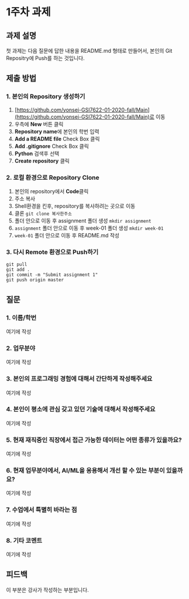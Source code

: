 # 1주차 과제


## 과제 설명
첫 과제는 다음 질문에 답한 내용을 README.md 형태로 만들어서, 본인의 Git Repositry에 Push를 하는 것입니다.

## 제출 방법
### 1. 본인의 Repository 생성하기
1. [https://github.com/yonsei-GSI7622-01-2020-fall/Main](https://github.com/yonsei-GSI7622-01-2020-fall/Main)로 이동
1. 우측에 **New** 버튼 클릭
1. **Repository name**에 본인의 학번 입력
1. **Add a README file** Check Box 클릭
1. **Add .gitignore** Check Box 클릭
1. **Python** 검색후 선택
1. **Create repository** 클릭

### 2. 로컬 환경으로 Repository Clone
1. 본인의 repository에서 **Code**클릭 
1. 주소 복사
1. Shell환경을 킨후, repository를 복사하려는 곳으로 이동
1. 클론 `git clone 복사한주소`
1. 폴더 안으로 이동 후 assignment 폴더 생성 `mkdir assignment`
1. `assignment` 폴더 안으로 이동 후 week-01 폴더 생성 `mkdir week-01`
1. `week-01` 폴더 안으로 이동 후 README.md 작성

### 3. 다시 Remote 환경으로 Push하기
```
git pull
git add .
git commit -m "Submit assignment 1"
git push origin master
```


## 질문
### 1. 이름/학번
여기에 작성
### 2. 업무분야
여기에 작성
### 3. 본인의 프로그래밍 경험에 대해서 간단하게 작성해주세요
여기에 작성
### 4. 본인이 평소에 관심 갖고 있던 기술에 대해서 작성해주세요
여기에 작성
### 5. 현재 재직중인 직장에서 접근 가능한 데이터는 어떤 종류가 있을까요?
여기에 작성
### 6. 현재 업무분야에서, AI/ML을 응용해서 개선 할 수 있는 부분이 있을까요?
여기에 작성
### 7. 수업에서 특별히 바라는 점
여기에 작성
### 8. 기타 코멘트
여기에 작성

## 피드백
이 부분은 강사가 작성하는 부분입니다.
